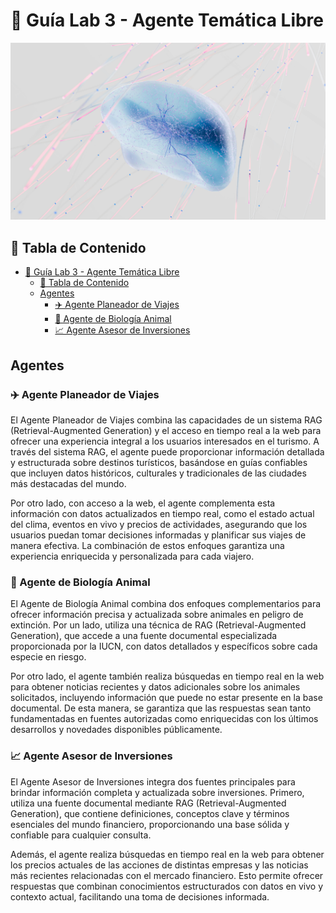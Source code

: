 # 🧪 Guía Lab 3 - Agente Temática Libre

![](./assets/tl_landscape.jpg)

## 📖 Tabla de Contenido

- [🧪 Guía Lab 3 - Agente Temática Libre](#-guía-lab-3---agente-temática-libre)
  - [📖 Tabla de Contenido](#-tabla-de-contenido)
  - [Agentes](#agentes)
    - [✈️ Agente Planeador de Viajes](#️-agente-planeador-de-viajes)
    - [🍃 Agente de Biología Animal](#-agente-de-biología-animal)
    - [📈 Agente Asesor de Inversiones](#-agente-asesor-de-inversiones)

## Agentes

### ✈️ Agente Planeador de Viajes

El Agente Planeador de Viajes combina las capacidades de un sistema RAG (Retrieval-Augmented Generation) y el acceso en tiempo real a la web para ofrecer una experiencia integral a los usuarios interesados en el turismo. A través del sistema RAG, el agente puede proporcionar información detallada y estructurada sobre destinos turísticos, basándose en guías confiables que incluyen datos históricos, culturales y tradicionales de las ciudades más destacadas del mundo.

Por otro lado, con acceso a la web, el agente complementa esta información con datos actualizados en tiempo real, como el estado actual del clima, eventos en vivo y precios de actividades, asegurando que los usuarios puedan tomar decisiones informadas y planificar sus viajes de manera efectiva. La combinación de estos enfoques garantiza una experiencia enriquecida y personalizada para cada viajero.

### 🍃 Agente de Biología Animal

El Agente de Biología Animal combina dos enfoques complementarios para ofrecer información precisa y actualizada sobre animales en peligro de extinción. Por un lado, utiliza una técnica de RAG (Retrieval-Augmented Generation), que accede a una fuente documental especializada proporcionada por la IUCN, con datos detallados y específicos sobre cada especie en riesgo. 

Por otro lado, el agente también realiza búsquedas en tiempo real en la web para obtener noticias recientes y datos adicionales sobre los animales solicitados, incluyendo información que puede no estar presente en la base documental. De esta manera, se garantiza que las respuestas sean tanto fundamentadas en fuentes autorizadas como enriquecidas con los últimos desarrollos y novedades disponibles públicamente.

### 📈 Agente Asesor de Inversiones

El Agente Asesor de Inversiones integra dos fuentes principales para brindar información completa y actualizada sobre inversiones. Primero, utiliza una fuente documental mediante RAG (Retrieval-Augmented Generation), que contiene definiciones, conceptos clave y términos esenciales del mundo financiero, proporcionando una base sólida y confiable para cualquier consulta. 

Además, el agente realiza búsquedas en tiempo real en la web para obtener los precios actuales de las acciones de distintas empresas y las noticias más recientes relacionadas con el mercado financiero. Esto permite ofrecer respuestas que combinan conocimientos estructurados con datos en vivo y contexto actual, facilitando una toma de decisiones informada.